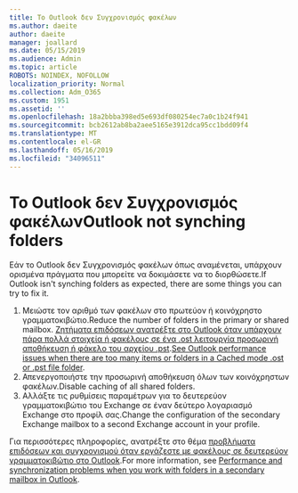 ```yaml
---
title: Το Outlook δεν Συγχρονισμός φακέλων
ms.author: daeite
author: daeite
manager: joallard
ms.date: 05/15/2019
ms.audience: Admin
ms.topic: article
ROBOTS: NOINDEX, NOFOLLOW
localization_priority: Normal
ms.collection: Adm_O365
ms.custom: 1951
ms.assetid: ''
ms.openlocfilehash: 18a2bbba398ed5e693df080254ec7a0c1b24f941
ms.sourcegitcommit: bcb2612ab8ba2aee5165e3912dca95cc1bdd09f4
ms.translationtype: MT
ms.contentlocale: el-GR
ms.lasthandoff: 05/16/2019
ms.locfileid: "34096511"
---
```

# <a name="outlook-not-synching-folders"></a><span data-ttu-id="2528f-102">Το Outlook δεν Συγχρονισμός φακέλων</span><span class="sxs-lookup"><span data-stu-id="2528f-102">Outlook not synching folders</span></span>

<span data-ttu-id="2528f-103">Εάν το Outlook δεν Συγχρονισμός φακέλων όπως αναμένεται, υπάρχουν ορισμένα πράγματα που μπορείτε να δοκιμάσετε να το διορθώσετε.</span><span class="sxs-lookup"><span data-stu-id="2528f-103">If Outlook isn't synching folders as expected, there are some things you can try to fix it.</span></span>

1. <span data-ttu-id="2528f-104">Μειώστε τον αριθμό των φακέλων στο πρωτεύον ή κοινόχρηστο γραμματοκιβώτιο.</span><span class="sxs-lookup"><span data-stu-id="2528f-104">Reduce the number of folders in the primary or shared mailbox.</span></span> <span data-ttu-id="2528f-105">[Ζητήματα επιδόσεων ανατρέξτε στο Outlook όταν υπάρχουν πάρα πολλά στοιχεία ή φακέλους σε ένα .ost λειτουργία προσωρινή αποθήκευση ή φάκελο του αρχείου .pst](https://support.microsoft.com/help/2768656).</span><span class="sxs-lookup"><span data-stu-id="2528f-105">[See Outlook performance issues when there are too many items or folders in a Cached mode .ost or .pst file folder](https://support.microsoft.com/help/2768656).</span></span>
2. <span data-ttu-id="2528f-106">Απενεργοποιήστε την προσωρινή αποθήκευση όλων των κοινόχρηστων φακέλων.</span><span class="sxs-lookup"><span data-stu-id="2528f-106">Disable caching of all shared folders.</span></span>
3. <span data-ttu-id="2528f-107">Αλλάξτε τις ρυθμίσεις παραμέτρων για το δευτερεύον γραμματοκιβώτιο του Exchange σε έναν δεύτερο λογαριασμό Exchange στο προφίλ σας.</span><span class="sxs-lookup"><span data-stu-id="2528f-107">Change the configuration of the secondary Exchange mailbox to a second Exchange account in your profile.</span></span>
 
<span data-ttu-id="2528f-108">Για περισσότερες πληροφορίες, ανατρέξτε στο θέμα [προβλήματα επιδόσεων και συγχρονισμού όταν εργάζεστε με φακέλους σε δευτερεύον γραμματοκιβώτιο στο Outlook](https://support.microsoft.com/help/3115602).</span><span class="sxs-lookup"><span data-stu-id="2528f-108">For more information, see [Performance and synchronization problems when you work with folders in a secondary mailbox in Outlook](https://support.microsoft.com/help/3115602).</span></span>